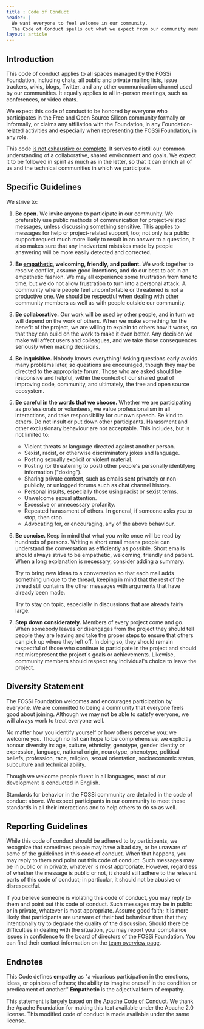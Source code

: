 ```yaml
---
title : Code of Conduct
header: |
  We want everyone to feel welcome in our community.
  The Code of Conduct spells out what we expect from our community members.
layout: article
---
```


<h2 id="introduction">Introduction</h2>
<p>This code of conduct applies to all spaces managed by the FOSSi Foundation, including chats, all public and private mailing lists, issue trackers, wikis, blogs, Twitter, and any other communication channel used by our communities. It equally applies to all in-person meetings, such as conferences, or video chats.</p>
<p>We expect this code of conduct to be honored by everyone who
participates in the Free and Open Source Silicon community formally or informally, or claims
any affiliation with the Foundation, in any Foundation-related
activities and especially when representing the FOSSi Foundation, in any role.</p>
<p>This code <u>is not exhaustive or complete</u>. It serves to distill our
common understanding of a collaborative, shared environment and goals.
We expect it to be followed in spirit as much as in the letter, so that
it can enrich all of us and the technical communities in which we participate.</p>
<h2 id="specific-guidelines">Specific Guidelines</h2>
<p>We strive to:</p>
<ol>
<li>
<p><strong>Be open.</strong> We invite anyone to participate in our community. We preferably use public methods of communication for project-related messages, unless discussing something sensitive. This applies to messages for help or project-related support, too; not only is a public support request much more likely to result in an answer to a question, it also makes sure that any inadvertent mistakes made by people answering will be more easily detected and corrected.</p>
</li>
<li>
<p><strong>Be <a href="#endnotes">empathetic</a>, welcoming, friendly, and patient.</strong> We work together to resolve conflict, assume good intentions, and do our best to act in an empathetic fashion. We may all experience some frustration from time to time, but we do not allow frustration to turn into a personal attack. A community where people feel uncomfortable or threatened is not a productive one. We should be respectful when dealing with other community members as well as with people outside our community.</p>
</li>
<li>
<p><strong>Be collaborative.</strong> Our work will be used by other people, and in turn we will depend on the work of others. When we make something for the benefit of the project, we are willing to explain to others how it works, so that they can build on the work to make it even better. Any decision we make will affect users and colleagues, and we take those consequences seriously when making decisions.</p>
</li>
<li>
<p><strong>Be inquisitive.</strong> Nobody knows everything! Asking questions early avoids many problems later, so questions are encouraged, though they may be directed to the appropriate forum. Those who are asked should be responsive and helpful, within the context of our shared goal of improving code, community, and ultimately, the free and open source ecosystem.</p>
</li>
<li>
<p><strong>Be careful in the words that we choose.</strong> Whether we are participating as professionals or volunteers, we value professionalism in all interactions, and take responsibility for our own speech. Be kind to others. Do not insult or put down other participants. Harassment and other exclusionary behaviour are not acceptable. This includes, but is not limited to:</p>
<ul>
<li>Violent threats or language directed against another person.</li>
<li>Sexist, racist, or otherwise discriminatory jokes and language.</li>
<li>Posting sexually explicit or violent material.</li>
<li>Posting (or threatening to post) other people's personally identifying information ("doxing").</li>
<li>Sharing private content, such as emails sent privately or non-publicly, or unlogged forums such as chat channel history.</li>
<li>Personal insults, especially those using racist or sexist terms.</li>
<li>Unwelcome sexual attention.</li>
<li>Excessive or unnecessary profanity.</li>
<li>Repeated harassment of others. In general, if someone asks you to stop, then stop.</li>
<li>Advocating for, or encouraging, any of the above behaviour.</li>
</ul>
</li>
<li>
<p><strong>Be concise.</strong> Keep in mind that what you write once will be read by hundreds of persons. Writing a short email means people can understand the conversation as efficiently as possible. Short emails should always strive to be empathetic, welcoming, friendly and patient. When a long explanation is necessary, consider adding a summary.</p></p>
<p><p>Try to bring new ideas to a conversation so that each mail adds something unique to the thread, keeping in mind that the rest of the thread still contains the other messages with arguments that have already been made.</p></p>
<p><p>Try to stay on topic, especially in discussions that are already fairly large.</p></p>
</li>
<li>
<p><strong>Step down considerately.</strong> Members of every project come and go. When somebody leaves or disengages from the project they should tell people they are leaving and take the proper steps to ensure that others can pick up where they left off. In doing so, they should remain respectful of those who continue to participate in the project and should not misrepresent the project's goals or achievements. Likewise, community members should respect any individual's choice to leave the project.</p></p>
</li>
</ol>
<h2 id="diversity-statement">Diversity Statement</h2>
<p>The FOSSi Foundation welcomes and encourages participation by everyone. We are committed to being a community that everyone feels good about joining. Although we may not be able to satisfy everyone, we will always work to treat everyone well.</p>
<p>No matter how you identify yourself or how others perceive you: we welcome you. Though no list can hope to be comprehensive, we explicitly honour diversity in: age, culture, ethnicity, genotype, gender identity or expression, language, national origin, neurotype, phenotype, political beliefs, profession, race, religion, sexual orientation, socioeconomic status, subculture and technical ability.</p>
<p>Though we welcome people fluent in all languages, most of our development is conducted in English.</p>
<p>Standards for behavior in the FOSSi community are detailed in the code of conduct above. We expect participants in our community to meet these standards in all their interactions and to help others to do so as well.</p>
<h2 id="reporting-guidelines">Reporting Guidelines</h2>
<p>While this code of conduct should be adhered to by participants, we recognize that sometimes people may have a bad day, or be unaware of some of the guidelines in this code of conduct. When that happens, you may reply to them and point out this code of conduct. Such messages may be in public or in private, whatever is most appropriate. However, regardless of whether the message is public or not, it should still adhere to the relevant parts of this code of conduct; in particular, it should not be abusive or disrespectful.</p>
<p>If you believe someone is violating this code of conduct, you may reply to
them and point out this code of conduct. Such messages may be in public or in
private, whatever is most appropriate. Assume good faith; it is more likely
that participants are unaware of their bad behaviour than that they
intentionally try to degrade the quality of the discussion.  Should there be
difficulties in dealing with the situation, you may report your compliance
issues in confidence to the board of directors of the FOSSi Foundation.
You can find their contact information on the <a href="/about-us/core-team">team overview page</a>.</p>

<h2 id="endnotes">Endnotes</h2>

<p>This Code defines <strong>empathy</strong> as "a vicarious participation in the emotions, ideas, or opinions of others; the ability to imagine oneself in the condition or predicament of another." <strong>Empathetic</strong> is the adjectival form of empathy.</p>

<p>This statement is largely based on the <a href="https://www.apache.org/foundation/policies/conduct.html">Apache Code of Conduct</a>. We thank the Apache Foundation for making this text available under the Apache 2.0 license. This modified code of conduct is made available under the same license.</p>
